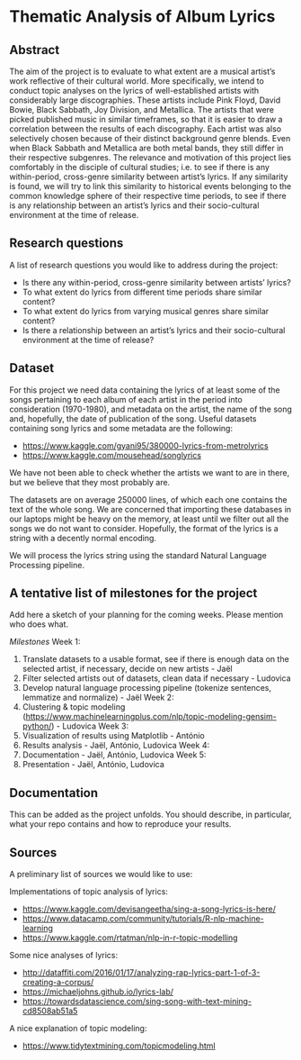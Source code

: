 # Thematic Analysis of Album Lyrics

## Abstract
The aim of the project is to evaluate to what extent are a musical artist’s work reflective of their cultural world. More specifically, we intend to conduct topic analyses on the lyrics of well-established artists with considerably large discographies. These artists include Pink Floyd, David Bowie, Black Sabbath, Joy Division, and Metallica. The artists that were picked published music in similar timeframes, so that it is easier to draw a correlation between the results of each discography. Each artist was also selectively chosen because of their distinct background genre blends. Even when Black Sabbath and Metallica are both metal bands, they still differ in their respective subgenres. The relevance and motivation of this project lies comfortably in the disciple of cultural studies; i.e. to see if there is any within-period, cross-genre similarity between artist’s lyrics. If any similarity is found, we will try to link this similarity to historical events belonging to the common knowledge sphere of their respective time periods, to see if there is any relationship between an artist’s lyrics and their socio-cultural environment at the time of release.

## Research questions
A list of research questions you would like to address during the project:
- Is there any within-period, cross-genre similarity between artists’ lyrics?
- To what extent do lyrics from different time periods share similar content?
- To what extent do lyrics from varying musical genres share similar content?
- Is there a relationship between an artist’s lyrics and their socio-cultural environment at the time of release?


## Dataset
For this project we need data containing the lyrics of at least some of the songs pertaining to each album of each artist in the period into consideration (1970-1980), and metadata on the artist, the name of the song and, hopefully, the date of publication of the song.
Useful datasets containing song lyrics and some metadata are the following:

- https://www.kaggle.com/gyani95/380000-lyrics-from-metrolyrics
- https://www.kaggle.com/mousehead/songlyrics

We have not been able to check whether the artists we want to are in there, but we believe that they most probably are.

The datasets are on average 250000 lines, of which each one contains the text of the whole song. We are concerned that importing these databases in our laptops might be heavy on the memory, at least until we filter out all the songs we do not want to consider. Hopefully, the format of the lyrics is a string with a decently normal encoding.

We will process the lyrics string using the standard Natural Language Processing pipeline.


## A tentative list of milestones for the project

Add here a sketch of your planning for the coming weeks. Please mention who does what.

*Milestones*
Week 1:
1. Translate datasets to a usable format, see if there is enough data on the selected artist, if necessary, decide on new artists - Jaël
2. Filter selected artists out of datasets, clean data if necessary - Ludovica
3. Develop natural language processing pipeline (tokenize sentences, lemmatize and normalize) - Jaël
Week 2:
4. Clustering & topic modeling (https://www.machinelearningplus.com/nlp/topic-modeling-gensim-python/) - Ludovica
Week 3:
5. Visualization of results using Matplotlib - António
6. Results analysis - Jaël, António, Ludovica
Week 4:
7. Documentation - Jaël, António, Ludovica
Week 5:
8. Presentation - Jaël, António, Ludovica


## Documentation
This can be added as the project unfolds. You should describe, in particular, what your repo contains and how to reproduce your results.

## Sources
A preliminary list of sources we would like to use:

Implementations of topic analysis of lyrics:
- https://www.kaggle.com/devisangeetha/sing-a-song-lyrics-is-here/
- https://www.datacamp.com/community/tutorials/R-nlp-machine-learning
- https://www.kaggle.com/rtatman/nlp-in-r-topic-modelling

Some nice analyses of lyrics:
- http://dataffiti.com/2016/01/17/analyzing-rap-lyrics-part-1-of-3-creating-a-corpus/
- https://michaeljohns.github.io/lyrics-lab/
- https://towardsdatascience.com/sing-song-with-text-mining-cd8508ab51a5

A nice explanation of topic modeling:
- https://www.tidytextmining.com/topicmodeling.html

